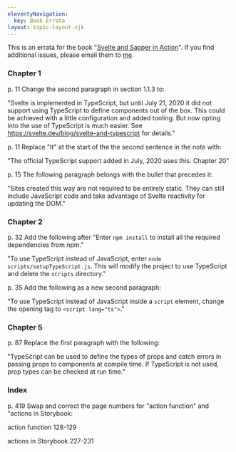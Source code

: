 ```yaml
---
eleventyNavigation:
  key: Book Errata
layout: topic-layout.njk
---
```


This is an errata for the book
"[Svelte and Sapper in Action](https://www.manning.com/books/svelte-and-sapper-in-action)".
If you find additional issues, please email them to
<a href="mailto:r.mark.volkmann@gmail.com?subject=Svelte book errata">me</a>.

### Chapter 1

p. 11 Change the second paragraph in section 1.1.3 to:

"Svelte is implemented in TypeScript, but until July 21, 2020 it did not
support using TypeScript to define components out of the box.
This could be achieved with a little configuration and added tooling.
But now opting into the use of TypeScript is much easier.
See https://svelte.dev/blog/svelte-and-typescript for details."

p. 11 Replace "It" at the start of the the second sentence in the note with:

"The official TypeScript support added in July, 2020 uses this. Chapter 20"

p. 15 The following paragraph belongs with the bullet that precedes it:

"Sites created this way are not required to be entirely static.
They can still include JavaScript code and
take advantage of Svelte reactivity for updating the DOM."

### Chapter 2

p. 32 Add the following after "Enter `npm install`
to install all the required dependencies from npm."

"To use TypeScript instead of JavaScript, enter `node scripts/setupTypeScript.js`.
This will modify the project to use TypeScript and delete the `scripts` directory."

p. 35 Add the following as a new second paragraph:

"To use TypeScript instead of JavaScript inside a `script` element,
change the opening tag to `<script lang="ts">`."

### Chapter 5

p. 87 Replace the first paragraph with the following:

"TypeScript can be used to define the types of props and
catch errors in passing props to components at compile time.
If TypeScript is not used, prop types can be checked at run time."

### Index

p. 419 Swap and correct the page numbers for
"action function" and "actions in Storybook:

action function 128-129

actions in Storybook 227-231
